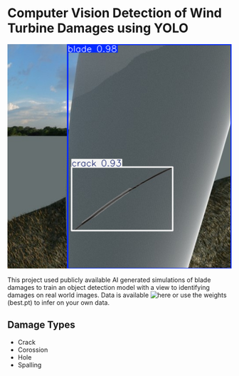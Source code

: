 # Computer Vision Detection of Wind Turbine Damages using YOLO

![alt text](https://github.com/conormalone/wind_yolo/blob/main/sample.PNG?raw=true)

This project used publicly available AI generated simulations of blade damages to train an object detection model with a view to identifying damages on real world images. 
Data is available ![here](https://github.com/zhaowenhai2023/Wind-turbine-blade-surface-defect-dataset) or use the weights (best.pt) to infer on your own data.

## Damage Types

* Crack
* Corossion
* Hole
* Spalling
  

